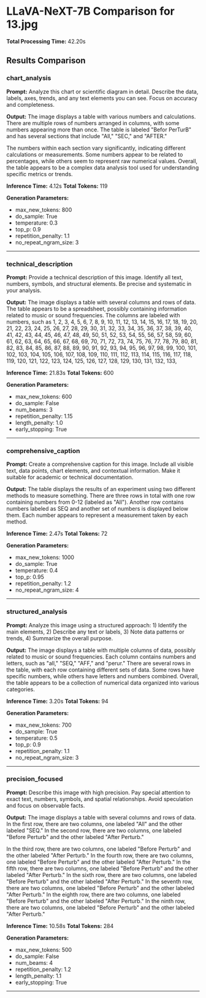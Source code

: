 # LLaVA-NeXT-7B Comparison for 13.jpg

**Total Processing Time:** 42.20s

## Results Comparison

### chart_analysis

**Prompt:** Analyze this chart or scientific diagram in detail. Describe the data, labels, axes, trends, and any text elements you can see. Focus on accuracy and completeness.

**Output:** The image displays a table with various numbers and calculations. There are multiple rows of numbers arranged in columns, with some numbers appearing more than once. The table is labeled "Befor PerTurB" and has several sections that include "All," "SEC," and "AFTER."

The numbers within each section vary significantly, indicating different calculations or measurements. Some numbers appear to be related to percentages, while others seem to represent raw numerical values. Overall, the table appears to be a complex data analysis tool used for understanding specific metrics or trends.

**Inference Time:** 4.12s
**Total Tokens:** 119

**Generation Parameters:**
- max_new_tokens: 800
- do_sample: True
- temperature: 0.3
- top_p: 0.9
- repetition_penalty: 1.1
- no_repeat_ngram_size: 3

---

### technical_description

**Prompt:** Provide a technical description of this image. Identify all text, numbers, symbols, and structural elements. Be precise and systematic in your analysis.

**Output:** The image displays a table with several columns and rows of data. The table appears to be a spreadsheet, possibly containing information related to music or sound frequencies. The columns are labeled with numbers, such as 1, 2, 3, 4, 5, 6, 7, 8, 9, 10, 11, 12, 13, 14, 15, 16, 17, 18, 19, 20, 21, 22, 23, 24, 25, 26, 27, 28, 29, 30, 31, 32, 33, 34, 35, 36, 37, 38, 39, 40, 41, 42, 43, 44, 45, 46, 47, 48, 49, 50, 51, 52, 53, 54, 55, 56, 57, 58, 59, 60, 61, 62, 63, 64, 65, 66, 67, 68, 69, 70, 71, 72, 73, 74, 75, 76, 77, 78, 79, 80, 81, 82, 83, 84, 85, 86, 87, 88, 89, 90, 91, 92, 93, 94, 95, 96, 97, 98, 99, 100, 101, 102, 103, 104, 105, 106, 107, 108, 109, 110, 111, 112, 113, 114, 115, 116, 117, 118, 119, 120, 121, 122, 123, 124, 125, 126, 127, 128, 129, 130, 131, 132, 133,

**Inference Time:** 21.83s
**Total Tokens:** 600

**Generation Parameters:**
- max_new_tokens: 600
- do_sample: False
- num_beams: 3
- repetition_penalty: 1.15
- length_penalty: 1.0
- early_stopping: True

---

### comprehensive_caption

**Prompt:** Create a comprehensive caption for this image. Include all visible text, data points, chart elements, and contextual information. Make it suitable for academic or technical documentation.

**Output:** The table displays the results of an experiment using two different methods to measure something. There are three rows in total with one row containing numbers from 0-12 (labeled as "All"). Another row contains numbers labeled as SEQ and another set of numbers is displayed below them. Each number appears to represent a measurement taken by each method.

**Inference Time:** 2.47s
**Total Tokens:** 72

**Generation Parameters:**
- max_new_tokens: 1000
- do_sample: True
- temperature: 0.4
- top_p: 0.95
- repetition_penalty: 1.2
- no_repeat_ngram_size: 4

---

### structured_analysis

**Prompt:** Analyze this image using a structured approach: 1) Identify the main elements, 2) Describe any text or labels, 3) Note data patterns or trends, 4) Summarize the overall purpose.

**Output:** The image displays a table with multiple columns of data, possibly related to music or sound frequencies. Each column contains numbers and letters, such as "all," "SEQ," "AFF," and "perur." There are several rows in the table, with each row containing different sets of data. Some rows have specific numbers, while others have letters and numbers combined. Overall, the table appears to be a collection of numerical data organized into various categories.

**Inference Time:** 3.20s
**Total Tokens:** 94

**Generation Parameters:**
- max_new_tokens: 700
- do_sample: True
- temperature: 0.5
- top_p: 0.9
- repetition_penalty: 1.1
- no_repeat_ngram_size: 3

---

### precision_focused

**Prompt:** Describe this image with high precision. Pay special attention to exact text, numbers, symbols, and spatial relationships. Avoid speculation and focus on observable facts.

**Output:** The image displays a table with several columns and rows of data. In the first row, there are two columns, one labeled "All" and the other labeled "SEQ." In the second row, there are two columns, one labeled "Before Perturb" and the other labeled "After Perturb."

In the third row, there are two columns, one labeled "Before Perturb" and the other labeled "After Perturb." In the fourth row, there are two columns, one labeled "Before Perturb" and the other labeled "After Perturb." In the fifth row, there are two columns, one labeled "Before Perturb" and the other labeled "After Perturb." In the sixth row, there are two columns, one labeled "Before Perturb" and the other labeled "After Perturb." In the seventh row, there are two columns, one labeled "Before Perturb" and the other labeled "After Perturb." In the eighth row, there are two columns, one labeled "Before Perturb" and the other labeled "After Perturb." In the ninth row, there are two columns, one labeled "Before Perturb" and the other labeled "After Perturb."

**Inference Time:** 10.58s
**Total Tokens:** 284

**Generation Parameters:**
- max_new_tokens: 500
- do_sample: False
- num_beams: 4
- repetition_penalty: 1.2
- length_penalty: 1.1
- early_stopping: True

---

